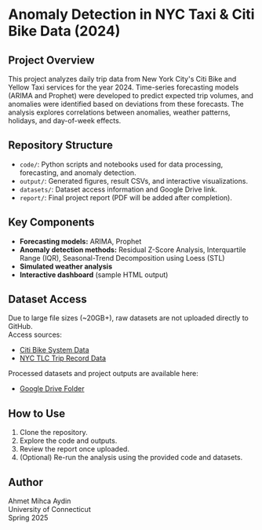 # Anomaly Detection in NYC Taxi & Citi Bike Data (2024)

## Project Overview
This project analyzes daily trip data from New York City's Citi Bike and Yellow Taxi services for the year 2024. Time-series forecasting models (ARIMA and Prophet) were developed to predict expected trip volumes, and anomalies were identified based on deviations from these forecasts. The analysis explores correlations between anomalies, weather patterns, holidays, and day-of-week effects.

## Repository Structure
- `code/`: Python scripts and notebooks used for data processing, forecasting, and anomaly detection.
- `output/`: Generated figures, result CSVs, and interactive visualizations.
- `datasets/`: Dataset access information and Google Drive link.
- `report/`: Final project report (PDF will be added after completion).

## Key Components
- **Forecasting models:** ARIMA, Prophet
- **Anomaly detection methods:** Residual Z-Score Analysis, Interquartile Range (IQR), Seasonal-Trend Decomposition using Loess (STL)
- **Simulated weather analysis**
- **Interactive dashboard** (sample HTML output)

## Dataset Access
Due to large file sizes (~20GB+), raw datasets are not uploaded directly to GitHub.  
Access sources:
- [Citi Bike System Data](https://citibikenyc.com/system-data)
- [NYC TLC Trip Record Data](https://www.nyc.gov/site/tlc/about/tlc-trip-record-data.page)

Processed datasets and project outputs are available here:  
- [Google Drive Folder](https://drive.google.com/drive/folders/1qXbdC3e2puORxVGPuOtaQilK5hYrYW98?usp=sharing)

## How to Use
1. Clone the repository.
2. Explore the code and outputs.
3. Review the report once uploaded.
4. (Optional) Re-run the analysis using the provided code and datasets.

## Author
Ahmet Mihca Aydin  
University of Connecticut  
Spring 2025
